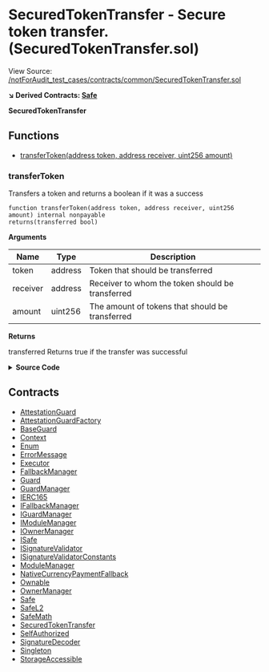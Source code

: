 # SecuredTokenTransfer - Secure token transfer. (SecuredTokenTransfer.sol)

View Source: [/notForAudit_test_cases/contracts/common/SecuredTokenTransfer.sol](../notForAudit_test_cases/contracts/common/SecuredTokenTransfer.sol)

**↘ Derived Contracts: [Safe](Safe.md)**

**SecuredTokenTransfer**

## Functions

- [transferToken(address token, address receiver, uint256 amount)](#transfertoken)

### transferToken

Transfers a token and returns a boolean if it was a success

```solidity
function transferToken(address token, address receiver, uint256 amount) internal nonpayable
returns(transferred bool)
```

**Arguments**

| Name     | Type    | Description                                      |
| -------- | ------- | ------------------------------------------------ |
| token    | address | Token that should be transferred                 |
| receiver | address | Receiver to whom the token should be transferred |
| amount   | uint256 | The amount of tokens that should be transferred  |

**Returns**

transferred Returns true if the transfer was successful

<details>
	<summary><strong>Source Code</strong></summary>

```javascript
function transferToken(address token, address receiver, uint256 amount) internal returns (bool transferred) {
        // 0xa9059cbb - keccack("transfer(address,uint256)")
        bytes memory data = abi.encodeWithSelector(0xa9059cbb, receiver, amount);
        /* solhint-disable no-inline-assembly */
        /// @solidity memory-safe-assembly
        assembly {
            // We write the return value to scratch space.
            // See https://docs.soliditylang.org/en/v0.7.6/internals/layout_in_memory.html#layout-in-memory
            let success := call(sub(gas(), 10000), token, 0, add(data, 0x20), mload(data), 0, 0x20)
            switch returndatasize()
            case 0 {
                transferred := success
            }
            case 0x20 {
                transferred := iszero(or(iszero(success), iszero(mload(0))))
            }
            default {
                transferred := 0
            }
        }
        /* solhint-enable no-inline-assembly */
    }
```

</details>

## Contracts

- [AttestationGuard](AttestationGuard.md)
- [AttestationGuardFactory](AttestationGuardFactory.md)
- [BaseGuard](BaseGuard.md)
- [Context](Context.md)
- [Enum](Enum.md)
- [ErrorMessage](ErrorMessage.md)
- [Executor](Executor.md)
- [FallbackManager](FallbackManager.md)
- [Guard](Guard.md)
- [GuardManager](GuardManager.md)
- [IERC165](IERC165.md)
- [IFallbackManager](IFallbackManager.md)
- [IGuardManager](IGuardManager.md)
- [IModuleManager](IModuleManager.md)
- [IOwnerManager](IOwnerManager.md)
- [ISafe](ISafe.md)
- [ISignatureValidator](ISignatureValidator.md)
- [ISignatureValidatorConstants](ISignatureValidatorConstants.md)
- [ModuleManager](ModuleManager.md)
- [NativeCurrencyPaymentFallback](NativeCurrencyPaymentFallback.md)
- [Ownable](Ownable.md)
- [OwnerManager](OwnerManager.md)
- [Safe](Safe.md)
- [SafeL2](SafeL2.md)
- [SafeMath](SafeMath.md)
- [SecuredTokenTransfer](SecuredTokenTransfer.md)
- [SelfAuthorized](SelfAuthorized.md)
- [SignatureDecoder](SignatureDecoder.md)
- [Singleton](Singleton.md)
- [StorageAccessible](StorageAccessible.md)
